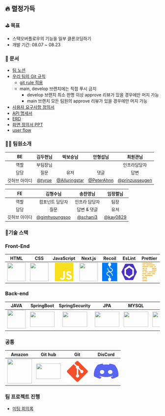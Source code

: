 ## 🔥 렬정가득

### ⛳️ 목표
- 스택오버플로우의 기능을 일부 클론코딩하기
- 개발 기간: 08.07 ~ 08.23

### 📄 문서
- [팀 노션](https://www.notion.so/codestates/c301e1a6456c436490616020ce93c659)
- [우리 팀의 Git 규칙](https://docs.google.com/presentation/d/1ceJhCijbV7Zdm57Thmtv3wDyxVOPIA4QLotCXYkCj2I/edit?usp=sharing)
  - [git rule 적용](https://github.com/codestates-seb/seb45_pre_034/rules/65901?ref=refs%2Fheads%2Fdevelop)
  - main, develop 브랜치에는 직접 푸시 금지
    - develop 브랜치 최소 한명 이상 approve 리뷰가 있을 경우에만 머지 가능
    - main 브랜치 모든 팀원의 approve 리뷰가 있을 경우에만 머지 가능
- [사용자 요구사항 정의서](https://docs.google.com/spreadsheets/d/1qAye_t1YFhoVLEXBXDPUmqQ9DMVEJGx5ENzB7yOrZrs/edit#gid=0)
- [API 명세서](https://documenter.getpostman.com/view/14762342/2s9Xy2NXPe)
- [ERD](https://dbdiagram.io/d/64d1dcac02bd1c4a5e68175b)
- [화면 정의서 PPT](https://docs.google.com/presentation/d/11X87tGD-7WxXEb2map4XAWzGxP1f95CpfHvSZSg6PyU/edit?usp=sharing)
- [user flow](https://www.figma.com/file/raqrsQI6zb2bwixlNwuy8n/pre-project-user-flow?type=whiteboard&node-id=0-1&t=wyWJcDscbnDqjETV-0)

### 🧑‍💻 팀원소개
| BE  | 김두현님 | 박보승님 | 안형섭님 | 최원관님 |
| :-: | :----: | :---: | :----: | :----: |
| 역할 | 부팀장님 |       |        |인프라담당자|
| 담당 |  질문   |  유저  |  댓글   |   답변   |
| 깃허브 아이디 | [@tyrue](https://github.com/tyrue) | [@Alluringstar](https://github.com/Alluringstar) | [@PeterAhnn](https://github.com/PeterAhnn) | [@prinzusseugen](https://github.com/prinzusseugen) |

| FE | 김형수님 | 송찬영님 | 임정렬님 |
| :--: | :----: | :----: | :----: |
| 역할 |컴포넌트 담당자 | 인프라 담당자 | 팀장 |
| 담당 |질문 | 답변 & 댓글 | 유저 |
| 깃허브 아이디 | [@gimhyoungsoo](https://github.com/gimhyoungsoo) | [@schani3](https://github.com/schani3) | [@kay0829](https://github.com/kay0829) |

### 💎기술 스택

### Front-End

|   HTML    |    CSS    | JavaScript | Next.js   | Recoil|  EsLint   |  Prettier  | 
| :-------: | :-------: | :--------: | :-------: | :----: | :------: | :----------: |
| <img src=https://github.com/codestates-seb/seb44_main_034/raw/README/images/stack/html.svg width=60px height=60px>  | <img src=https://github.com/codestates-seb/seb44_main_034/raw/README/images/stack/css.svg width=60px height=60px> | <img src=https://github.com/codestates-seb/seb44_main_034/raw/README/images/stack/js2.svg width=60px height=60px> | <img src="https://github.com/codestates-seb/seb45_pre_034/assets/126226314/ad0f09b0-5f90-4805-ab5c-3fbaaddaede3" width=60px height=60px>  |<img src=https://github.com/codestates-seb/seb44_main_034/raw/README/images/stack/recoil2.svg width=60px height=60px>| <img src=https://github.com/codestates-seb/seb44_main_034/raw/README/images/stack/eslint.svg width=60px height=60px> | <img src=https://github.com/codestates-seb/seb44_main_034/raw/README/images/stack/prettier.svg width=60px height=60px>|


### Back-end
|  JAVA   |SpringBoot| SpringSecurity |  JPA   |   MYSQL   |  JWT   |
| :-----: | :-------: | :--------: | :------: | :-----: | :-----: | 
| <img src=https://github.com/codestates-seb/seb44_main_034/raw/README/images/stack/java.svg width=60px height=60px> |<img src="https://github.com/codestates-seb/seb44_main_034/assets/111395967/48fb4b1c-16db-43f5-9d72-1ac2ff7a640d" width ="80" height ="50">|<img src="https://github.com/codestates-seb/seb44_main_034/assets/111395967/3183de14-78c3-41ea-8812-f9cfc1965ece" width ="80" height ="50"> |<img src="https://github.com/codestates-seb/seb44_main_034/assets/111395967/78414aad-c1af-4bcb-a2f7-8f6703c87b96" width ="80" height ="50">  |<img src="https://github.com/codestates-seb/seb44_main_034/assets/111395967/e92edcd5-6dca-4e63-b006-2b1b7973b2dc" width ="80" height ="50"> |<img src="https://github.com/codestates-seb/seb44_main_034/assets/111395967/80fe6786-8c00-4080-890d-b2a207dc5889" width ="80" height ="50">  |

### 공통
|   Amazon| Git hub | Git | DisCord |
| :-------: | :--------: | :-----: | :-----: |
| <img src="https://github.com/codestates-seb/seb44_main_034/assets/111395967/056f2c19-eba1-43b3-ae39-860b30aaee1e" width ="80" height ="80">  |   <img src="https://github.com/codestates-seb/seb44_main_034/assets/111395967/d8741c52-c5b5-4280-b1d9-cf5a13d66b6f" width ="80" height ="50"> |<img src="https://github.com/codestates-seb/seb44_main_034/raw/README/images/stack/git.png" width ="80" height ="80">|<img src="https://github.com/codestates-seb/seb44_main_034/raw/README/images/stack/discord.svg" width ="80" height ="50"> 

### 팀 프로젝트 진행
- [미팅 회의록](https://docs.google.com/document/d/1YCsDvdfhLgwTttaXQYm8VZpriw-8C3Z-sEZMmEBZztk/edit?usp=sharing)
